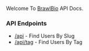 Welcome To [BrawlBio](https://bs.is-a.dev/) API Docs.

### API Endpoints 

 - [/api](https://bs.is-a.dev/api/[Query])  - Find Users By Slug
 - [/api/tag](https://bs.is-a.dev/api/tag/[Query]) - Find Users By Tag


